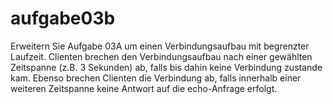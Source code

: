 # aufgabe03b

Erweitern Sie Aufgabe 03A um einen Verbindungsaufbau mit begrenzter Laufzeit.
Clienten brechen den Verbindungsaufbau nach einer gewählten Zeitspanne (z.B. 3 Sekunden) ab,
falls bis dahin keine Verbindung zustande kam.
Ebenso brechen Clienten die Verbindung ab, falls innerhalb einer weiteren Zeitspanne
keine Antwort auf die echo-Anfrage erfolgt.
